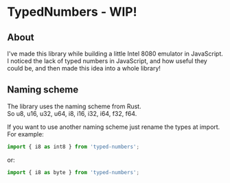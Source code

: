 # TypedNumbers - WIP!

## About

I've made this library while building a little Intel 8080 emulator in JavaScript.
I noticed the lack of typed numbers in JavaScript, and how useful they could be, and then made this idea into a whole library!  

## Naming scheme

The library uses the naming scheme from Rust.  
So u8, u16, u32, u64, i8, i16, i32, i64, f32, f64.

If you want to use another naming scheme just rename the types at import.  
For example:
```typescript
import { i8 as int8 } from 'typed-numbers';
```
or:
```typescript
import { i8 as byte } from 'typed-numbers';
```
